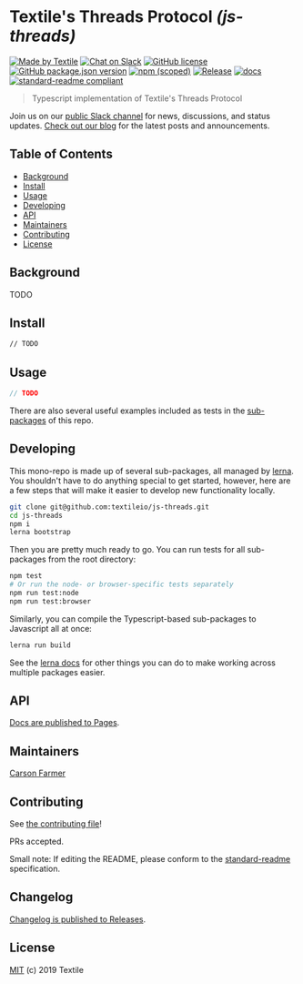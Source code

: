 # Textile's Threads Protocol _(js-threads)_

[![Made by Textile](https://img.shields.io/badge/made%20by-Textile-informational.svg?style=popout-square)](https://textile.io)
[![Chat on Slack](https://img.shields.io/badge/slack-slack.textile.io-informational.svg?style=popout-square)](https://slack.textile.io)
[![GitHub license](https://img.shields.io/github/license/textileio/js-threads.svg?style=flat-square)](./LICENSE)
[![GitHub package.json version](https://img.shields.io/github/package-json/v/textileio/js-threads.svg?style=popout-square)](./package.json)
[![npm (scoped)](https://img.shields.io/npm/v/@textile/threads.svg?style=popout-square)](https://www.npmjs.com/package/@textile/threads)
[![Release](https://img.shields.io/github/release/textileio/js-threads.svg?style=flat-square)](https://github.com/textileio/js-threads/releases/latest)
[![docs](https://img.shields.io/badge/docs-master-success.svg?style=popout-square)](https://textileio.github.io/js-threads)
[![standard-readme compliant](https://img.shields.io/badge/standard--readme-OK-green.svg?style=flat-square)](https://github.com/RichardLitt/standard-readme)

> Typescript implementation of Textile's Threads Protocol

Join us on our [public Slack channel](https://slack.textile.io/) for news, discussions, and status updates. [Check out our blog](https://blog.textile.io) for the latest posts and announcements.

## Table of Contents

- [Background](#background)
- [Install](#install)
- [Usage](#usage)
- [Developing](#developing)
- [API](#api)
- [Maintainers](#maintainers)
- [Contributing](#contributing)
- [License](#license)

## Background

TODO

## Install

```bash
// TODO
```

## Usage

```typescript
// TODO
```

There are also several useful examples included as tests in the [sub-packages](https://github.com/textileio/js-threads/tree/master/packages) of this repo.

## Developing

This mono-repo is made up of several sub-packages, all managed by [lerna](https://github.com/lerna/lerna). You shouldn't have to do anything special to get started, however, here are a few steps that will make it easier to develop new functionality locally.

```bash
git clone git@github.com:textileio/js-threads.git
cd js-threads
npm i
lerna bootstrap
```

Then you are pretty much ready to go. You can run tests for all sub-packages from the root directory:

```bash
npm test
# Or run the node- or browser-specific tests separately
npm run test:node
npm run test:browser
```

Similarly, you can compile the Typescript-based sub-packages to Javascript all at once:

```bash
lerna run build
```

See the [lerna docs](https://github.com/lerna/lerna#what-can-lerna-do) for other things you can do to make working across multiple packages easier. 

## API

[Docs are published to Pages](https://textileio.github.io/js-threads).

## Maintainers

[Carson Farmer](https://github.com/carsonfarmer)

## Contributing

See [the contributing file](./CONTRIBUTING.md)!

PRs accepted.

Small note: If editing the README, please conform to the [standard-readme](https://github.com/RichardLitt/standard-readme) specification.

## Changelog

[Changelog is published to Releases](https://github.com/textileio/js-threads/releases).

## License

[MIT](./LICENSE) (c) 2019 Textile
